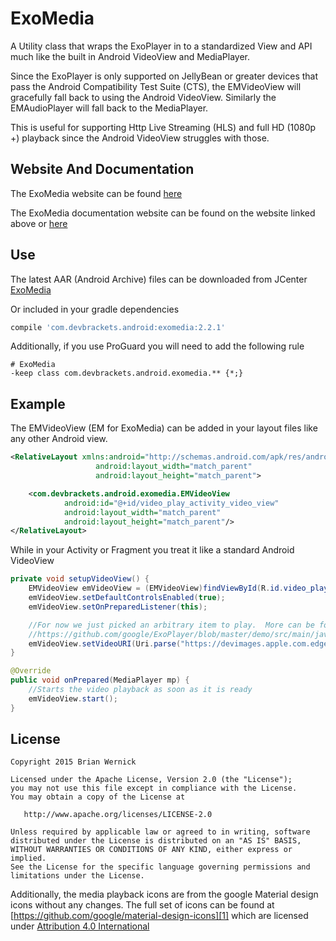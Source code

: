 ExoMedia
============
A Utility class that wraps the ExoPlayer in to a standardized
View and API much like the built in Android VideoView and MediaPlayer.

Since the ExoPlayer is only supported on JellyBean or greater devices that
pass the Android Compatibility Test Suite (CTS), the EMVideoView will gracefully
fall back to using the Android VideoView.  Similarly the EMAudioPlayer will fall
back to the MediaPlayer.

This is useful for supporting Http Live Streaming (HLS) and full HD (1080p +) playback
since the Android VideoView struggles with those.


Website And Documentation
-------
The ExoMedia website can be found [here][4]

The ExoMedia documentation website can be found on the website linked above or [here][5]


Use
-------
The latest AAR (Android Archive) files can be downloaded from JCenter [ExoMedia][3]

Or included in your gradle dependencies

```groovy
compile 'com.devbrackets.android:exomedia:2.2.1'
```

Additionally, if you use ProGuard you will need to add the following rule
```proguard
# ExoMedia
-keep class com.devbrackets.android.exomedia.** {*;}
```

Example
-------
The EMVideoView (EM for ExoMedia) can be added in your layout files like any other Android view.

```xml
<RelativeLayout xmlns:android="http://schemas.android.com/apk/res/android"
				   android:layout_width="match_parent"
				   android:layout_height="match_parent">

	<com.devbrackets.android.exomedia.EMVideoView
			android:id="@+id/video_play_activity_video_view"
			android:layout_width="match_parent"
			android:layout_height="match_parent"/>
</RelativeLayout>
```

While in your Activity or Fragment you treat it like a standard Android VideoView

```java
private void setupVideoView() {
	EMVideoView emVideoView = (EMVideoView)findViewById(R.id.video_play_activity_video_view);
	emVideoView.setDefaultControlsEnabled(true);
	emVideoView.setOnPreparedListener(this);

	//For now we just picked an arbitrary item to play.  More can be found at
	//https://github.com/google/ExoPlayer/blob/master/demo/src/main/java/com/google/android/exoplayer/demo/Samples.java
	emVideoView.setVideoURI(Uri.parse("https://devimages.apple.com.edgekey.net/streaming/examples/bipbop_4x3/bipbop_4x3_variant.m3u8"));
}

@Override
public void onPrepared(MediaPlayer mp) {
	//Starts the video playback as soon as it is ready
	emVideoView.start();
}
```


License
-------

    Copyright 2015 Brian Wernick

    Licensed under the Apache License, Version 2.0 (the "License");
    you may not use this file except in compliance with the License.
    You may obtain a copy of the License at

       http://www.apache.org/licenses/LICENSE-2.0

    Unless required by applicable law or agreed to in writing, software
    distributed under the License is distributed on an "AS IS" BASIS,
    WITHOUT WARRANTIES OR CONDITIONS OF ANY KIND, either express or implied.
    See the License for the specific language governing permissions and
    limitations under the License.


Additionally, the media playback icons are from the google Material
design icons without any changes.  The full set of icons can be found
at [https://github.com/google/material-design-icons][1] which are licensed
under [Attribution 4.0 International][2]



 [1]: https://github.com/google/material-design-icons
 [2]: http://creativecommons.org/licenses/by/4.0/
 [3]: https://bintray.com/brianwernick/maven/ExoMedia/view#files
 [4]: http://devbrackets.com/dev/libs/exomedia.html
 [5]: http://devbrackets.com/dev/libs/docs/exomedia/2.1.0/index.html